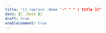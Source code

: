 ```yaml
---
title: "{{ replace .Name "-" " " | title }}"
date: {{ .Date }}
draft: true
enableComment: true
---
```


